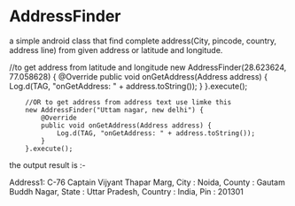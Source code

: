 # AddressFinder
a simple android class that find complete address(City, pincode, country, address line) from given address or latitude and longitude. 

//to get address from latitude and longitude
        new AddressFinder(28.623624, 77.058628) {
            @Override
            public void onGetAddress(Address address) {
                Log.d(TAG, "onGetAddress: " + address.toString());
            }
        }.execute();

        //OR to get address from address text use limke this
        new AddressFinder("Uttam nagar, new delhi") {
            @Override
            public void onGetAddress(Address address) {
                Log.d(TAG, "onGetAddress: " + address.toString());
            }
        }.execute();
        
        
the output result is :-

Address1: C-76 Captain Vijyant Thapar Marg,
City    : Noida,
County  : Gautam Buddh Nagar,
State   : Uttar Pradesh,
Country : India,
Pin     : 201301
